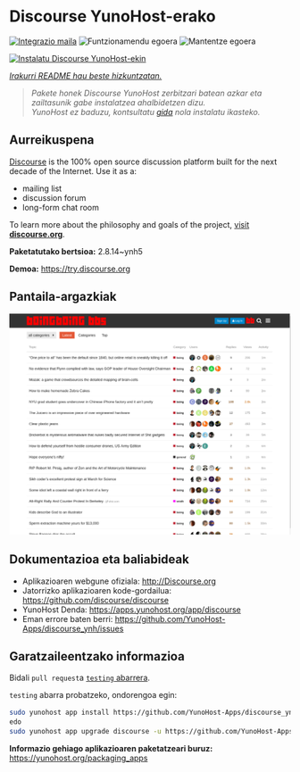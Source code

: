 <!--
Ohart ongi: README hau automatikoki sortu da <https://github.com/YunoHost/apps/tree/master/tools/readme_generator>ri esker
EZ editatu eskuz.
-->

# Discourse YunoHost-erako

[![Integrazio maila](https://dash.yunohost.org/integration/discourse.svg)](https://ci-apps.yunohost.org/ci/apps/discourse/) ![Funtzionamendu egoera](https://ci-apps.yunohost.org/ci/badges/discourse.status.svg) ![Mantentze egoera](https://ci-apps.yunohost.org/ci/badges/discourse.maintain.svg)

[![Instalatu Discourse YunoHost-ekin](https://install-app.yunohost.org/install-with-yunohost.svg)](https://install-app.yunohost.org/?app=discourse)

*[Irakurri README hau beste hizkuntzatan.](./ALL_README.md)*

> *Pakete honek Discourse YunoHost zerbitzari batean azkar eta zailtasunik gabe instalatzea ahalbidetzen dizu.*  
> *YunoHost ez baduzu, kontsultatu [gida](https://yunohost.org/install) nola instalatu ikasteko.*

## Aurreikuspena

[Discourse](http://www.discourse.org) is the 100% open source discussion platform built for the next decade of the Internet. Use it as a:

- mailing list
- discussion forum
- long-form chat room

To learn more about the philosophy and goals of the project, [visit **discourse.org**](http://www.discourse.org).


**Paketatutako bertsioa:** 2.8.14~ynh5

**Demoa:** <https://try.discourse.org>

## Pantaila-argazkiak

![Discourse(r)en pantaila-argazkia](./doc/screenshots/screenshot.png)

## Dokumentazioa eta baliabideak

- Aplikazioaren webgune ofiziala: <http://Discourse.org>
- Jatorrizko aplikazioaren kode-gordailua: <https://github.com/discourse/discourse>
- YunoHost Denda: <https://apps.yunohost.org/app/discourse>
- Eman errore baten berri: <https://github.com/YunoHost-Apps/discourse_ynh/issues>

## Garatzaileentzako informazioa

Bidali `pull request`a [`testing` abarrera](https://github.com/YunoHost-Apps/discourse_ynh/tree/testing).

`testing` abarra probatzeko, ondorengoa egin:

```bash
sudo yunohost app install https://github.com/YunoHost-Apps/discourse_ynh/tree/testing --debug
edo
sudo yunohost app upgrade discourse -u https://github.com/YunoHost-Apps/discourse_ynh/tree/testing --debug
```

**Informazio gehiago aplikazioaren paketatzeari buruz:** <https://yunohost.org/packaging_apps>
